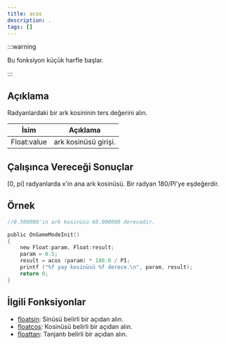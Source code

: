 ```yaml
---
title: acos
description: .
tags: []
---
```


:::warning

Bu fonksiyon küçük harfle başlar.

:::

## Açıklama

Radyanlardaki bir ark kosininin ters değerini alın.

| İsim        | Açıklama             |
| ----------- | -------------------- |
| Float:value | ark kosinüsü girişi. |

## Çalışınca Vereceği Sonuçlar

[0, pi] radyanlarda x'in ana ark kosinüsü. Bir radyan 180/PI'ye eşdeğerdir.

## Örnek

```c
//0.500000'in ark kosinüsü 60.000000 derecedir.

public OnGameModeInit()
{
    new Float:param, Float:result;
    param = 0.5;
    result = acos (param) * 180.0 / PI;
    printf ("%f yay kosinüsü %f derece.\n", param, result);
    return 0;
}
```

## İlgili Fonksiyonlar

- [floatsin](floatsin.md): Sinüsü belirli bir açıdan alın.
- [floatcos](floatcos.md): Kosinüsü belirli bir açıdan alın.
- [floattan](floattan.md): Tanjantı belirli bir açıdan alın.
